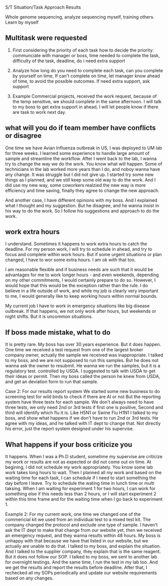 S/T Situation/Task
Approach 
Results 

Whole genome sequencing, analyze sequencing myself, 
training others. Learn by myself 


## Multitask were requested 
1. First considering the priority of each task 
how to decide the priority: communciate with manager or boss, time needed to complete the task, 
difficulty of the task, deadline, do i need extra support 

2. Analyze how long do you need to complete each task, can you complete by yourself on time,
If can't complete on time, let manager know ahead of time, to avoid the possible outcomes. If need extra support, ask support
   
3. Example 
Commercial projects, received the work request, because of the temp sensitive, we should complete in the same afternoon.
   I will talk to my boss to get extra support in ahead, I will let people know if there are task to work next day. 
   
## what will you do if team member have conflicts or disagree 
One time we have Avian Influenza outbreak in US, I was deployed to UM lab for three weeks. 
I learned some experience to handle large amount of sample and streamline the workflow.
After I went back to the lab, I wanna try to change the way we do the work. 
You know what will happen. Some of technicians in the lab worked more years than I do, and noboy 
wanna have any change. It was struggle but I did not give up. 
I started try some new things as I planned, and we still keep some old way to do the work.
And I did use my new way, some coworkers realzied the new way is more efficiency and time saving,
finally they agree to change the new approach. 

And another case, I have different opinions with my boss. And I explained what I thought and my suggestion.
But he disagree, and he wanna insist in his way to do the work. So I follow 
his suggestions and approach to do the work. 

## work extra hours 
I understand. Sometimes it happens to work extra hours to catch the deadline. 
For my person work, I will try to schedule in ahead, and try to focus
 and complete within work hours. But if some urgent situations or plan changed, 
I have to wor some extra hours. I am ok with that too. 

I am reasonable flexible and if business needs are such that it would be advantages for me to work
longer hours - and even weekends, depending on my other commitments, I would certainly prepare to do so.
However, I would hope that this would be the exception rather than the rule. I do believe in a life outside 
of work, and while my job is clearly very important to me, I would generally like to keep 
working hours within normal bounds. 

My current job I have to work in emergency situations like big disease outbreak. 
If that happens, we not only work after hours, but weekends  or night shifts. 
But it is uncommon situations. 

## If boss made mistake, what to do 
It is pretty rare. My boss has over 30 years experience. But it does happen. 
One time we received a test request from one of the largest broker company owner, 
actually the sample we received was inappropriate. I talked to my boss, and we are not supposed
to run this samples. But he does not wanna ask the owner to resubmit. 
He wanna we run the samples, but it is a regulatory test. controlled by USDA.
I suggested to talk with USDA to get their ideas or permit. 
Then my boss called the person he knew from USDA, and get an deviation form to run that sample.

Case 2: 
For our results report system
We started some new business to do screening test for wild birds to check if there are AI or not
But the reporting system have three tests for each sample. 
We don't always need to have three tests, we only need 2nd or 3rd tests if 
first one is positive, Second and third will identify which flu it is. Like H5N1 or Swine Flu H1N1 
I talked to my boss, and show what happens if we don't have to run 2nd or 3rd tests. 
He agree with my ideas, and he talked with IT dept to change that.
Not directly his error, just the report system designed under his supervise. 

## What happens if your boss criticize you
It happens. When I was a Ph.D student, sometime my supervise are criticize my work 
or results are not as expected or did not come out on time. 
At begining, I did not schedule my work appropriately. You know some lab
work takes long hours to wait. Then I planned all my work and based on the waiting 
time for each task, I can schedule if I need to start something the day before I leave. 
Try to schedule the wating time in lunch time or multi taksing. 
When I am waiting for experiment 1 for two hours, I can work for something else if this 
needs less than 2 hours, or I will start experiment 2 within this time frame and 
for the waiting time when I go back to experiment 1. 

Example 2: 
For my current work, one time we changed one of the commericial kit we used from an individual 
test to a mixed test kit. The company changed the protocol and exclude one type of sample.
I haven't ask the IT dept to make that change from our website yet, 
then we received an emergency request, and they wanna results within 48 hours. 
My boss is unhappy with that because we have that listed in our website, but we actually are unable to do that.
I talked to my boss, and explain the situation. And I talked to the supplier company, 
they explain that is the same reagent. But it does not follow our SOP.
I talked to my boss, we sent to another lab for overnight testings. 
And the same time, I run the test in my lab too. And we get the results and report 
the results before deadline. 
After that, I rechecked all my SOPs periodically and update our website requirements 
based on any changes. 

